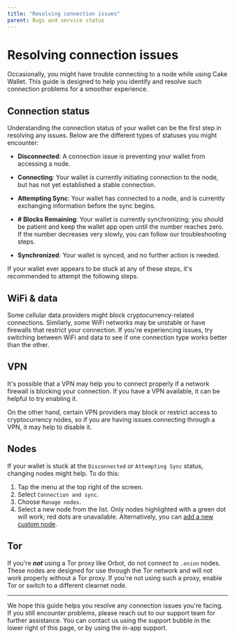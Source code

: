 ```yaml
---
title: "Resolving connection issues"
parent: Bugs and service status
---
```


# Resolving connection issues

Occasionally, you might have trouble connecting to a node while using Cake Wallet. This guide is designed to help you identify and resolve such connection problems for a smoother experience.

## Connection status

Understanding the connection status of your wallet can be the first step in resolving any issues. Below are the different types of statuses you might encounter:

- **Disconnected**: A connection issue is preventing your wallet from accessing a node.

- **Connecting**: Your wallet is currently initiating connection to the node, but has not yet established a stable connection.

- **Attempting Sync**: Your wallet has connected to a node, and is currently exchanging information before the sync begins.

- **# Blocks Remaining**: Your wallet is currently synchronizing; you should be patient and keep the wallet app open until the number reaches zero. If the number decreases very slowly, you can follow our troubleshooting steps.

- **Synchronized**: Your wallet is synced, and no further action is needed.

If your wallet ever appears to be stuck at any of these steps, it's recommended to attempt the following steps.

## WiFi & data

Some cellular data providers might block cryptocurrency-related connections. Similarly, some WiFi networks may be unstable or have firewalls that restrict your connection. If you're experiencing issues, try switching between WiFi and data to see if one connection type works better than the other.

## VPN

It's possible that a VPN may help you to connect properly if a network firewall is blocking your connection. If you have a VPN available, it can be helpful to try enabling it.

On the other hand, certain VPN providers may block or restrict access to cryptocurrency nodes, so if you are having issues connecting through a VPN, it may help to disable it.

## Nodes

If your wallet is stuck at the `Disconnected` or `Attempting Sync` status, changing nodes might help. To do this:

1. Tap the menu at the top right of the screen.
2. Select `Connection and sync`.
3. Choose `Manage nodes`.
4. Select a new node from the list. Only nodes highlighted with a green dot will work; red dots are unavailable. Alternatively, you can [add a new custom node](/docs/advanced-features/custom-node/).

## Tor

If you're ***not*** using a Tor proxy like Orbot, do not connect to `.onion` nodes. These nodes are designed for use through the Tor network and will not work properly without a Tor proxy. If you're not using such a proxy, enable Tor or switch to a different clearnet node.

---

We hope this guide helps you resolve any connection issues you're facing. If you still encounter problems, please reach out to our support team for further assistance. You can contact us using the support bubble in the lower right of this page, or by using the in-app support.
